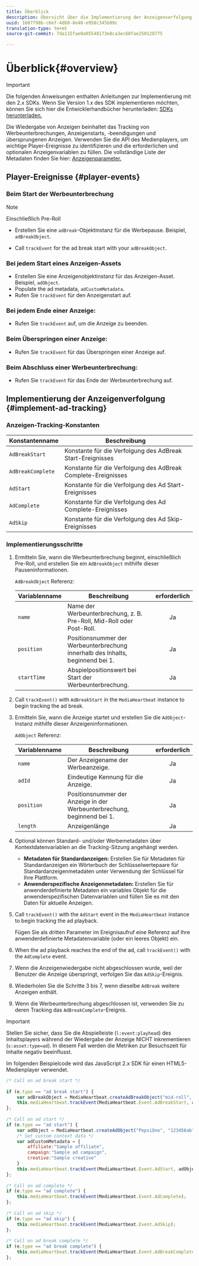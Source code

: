 ```yaml
---
title: Überblick
description: Übersicht über die Implementierung der Anzeigenverfolgung mit dem Media SDK.
uuid: 1607798b-c6ef-4d60-8e40-e958c345b09c
translation-type: tm+mt
source-git-commit: 7da115fae0a05548173e8ca3ec68fae250128775

---
```



# Überblick{#overview}

>[!IMPORTANT]
>
>Die folgenden Anweisungen enthalten Anleitungen zur Implementierung mit den 2.x SDKs. Wenn Sie Version 1.x des SDK implementieren möchten, können Sie sich hier die Entwicklerhandbücher herunterladen: [SDKs herunterladen.](/help/sdk-implement/download-sdks.md)

Die Wiedergabe von Anzeigen beinhaltet das Tracking von Werbeunterbrechungen, Anzeigenstarts, -beendigungen und übersprungenen Anzeigen. Verwenden Sie die API des Medienplayers, um wichtige Player-Ereignisse zu identifizieren und die erforderlichen und optionalen Anzeigenvariablen zu füllen. Die vollständige Liste der Metadaten finden Sie hier: [Anzeigenparameter.](/help/metrics-and-metadata/ad-parameters.md)

## Player-Ereignisse {#player-events}


### Beim Start der Werbeunterbrechung

>[!NOTE]
>Einschließlich Pre-Roll

* Erstellen Sie eine `adBreak`-Objektinstanz für die Werbepause. Beispiel, `adBreakObject`.

* Call `trackEvent` for the ad break start with your `adBreakObject`.

### Bei jedem Start eines Anzeigen-Assets

* Erstellen Sie eine Anzeigenobjektinstanz für das Anzeigen-Asset. Beispiel, `adObject`.
* Populate the ad metadata, `adCustomMetadata`.
* Rufen Sie `trackEvent` für den Anzeigenstart auf.

### Bei jedem Ende einer Anzeige:

* Rufen Sie `trackEvent` auf, um die Anzeige zu beenden.

### Beim Überspringen einer Anzeige:

* Rufen Sie `trackEvent` für das Überspringen einer Anzeige auf.

### Beim Abschluss einer Werbeunterbrechung:

* Rufen Sie `trackEvent` für das Ende der Werbeunterbrechung auf.

## Implementierung der Anzeigenverfolgung {#implement-ad-tracking}

### Anzeigen-Tracking-Konstanten

| Konstantenname | Beschreibung   |
|---|---|
| `AdBreakStart` | Konstante für die Verfolgung des AdBreak Start-Ereignisses |
| `AdBreakComplete` | Konstante für die Verfolgung des AdBreak Complete-Ereignisses |
| `AdStart` | Konstante für die Verfolgung des Ad Start-Ereignisses |
| `AdComplete` | Konstante für die Verfolgung des Ad Complete-Ereignisses |
| `AdSkip` | Konstante für die Verfolgung des Ad Skip-Ereignisses |

### Implementierungsschritte

1. Ermitteln Sie, wann die Werbeunterbrechung beginnt, einschließlich Pre-Roll, und erstellen Sie ein `AdBreakObject` mithilfe dieser Pauseninformationen.

   `AdBreakObject` Referenz:

   | Variablenname | Beschreibung | erforderlich |
   | --- | --- | :---: |
   | `name` | Name der Werbeunterbrechung, z. B. Pre-Roll, Mid-Roll oder Post-Roll. | Ja |
   | `position` | Positionsnummer der Werbeunterbrechung innerhalb des Inhalts, beginnend bei 1. | Ja |
   | `startTime` | Abspielpositionswert bei Start der Werbeunterbrechung. | Ja |

1. Call `trackEvent()` with `AdBreakStart` in the `MediaHeartbeat` instance to begin tracking the ad break.

1. Ermitteln Sie, wann die Anzeige startet und erstellen Sie die `AdObject`-Instanz mithilfe dieser Anzeigeninformationen.

   `AdObject` Referenz:

   | Variablenname | Beschreibung | erforderlich |
   | --- | --- | :---: |
   | `name` | Der Anzeigename der Werbeanzeige. | Ja |
   | `adId` | Eindeutige Kennung für die Anzeige. | Ja |
   | `position` | Positionsnummer der Anzeige in der Werbeunterbrechung, beginnend bei 1. | Ja |
   | `length` | Anzeigenlänge | Ja |

1. Optional können Standard- und/oder Werbemetadaten über Kontextdatenvariablen an die Tracking-Sitzung angehängt werden.

   * **Metadaten für Standardanzeigen:** Erstellen Sie für Metadaten für Standardanzeigen ein Wörterbuch der Schlüsselwertepaare für Standardanzeigenmetadaten unter Verwendung der Schlüssel für Ihre Plattform.
   * **Anwenderspezifische Anzeigenmetadaten:** Erstellen Sie für anwenderdefinierte Metadaten ein variables Objekt für die anwenderspezifischen Datenvariablen und füllen Sie es mit den Daten für aktuelle Anzeigen.

1. Call `trackEvent()` with the `AdStart` event in the `MediaHeartbeat` instance to begin tracking the ad playback.

   Fügen Sie als dritten Parameter im Ereignisaufruf eine Referenz auf Ihre anwenderdefinierte Metadatenvariable (oder ein leeres Objekt) ein.

1. When the ad playback reaches the end of the ad, call `trackEvent()` with the `AdComplete` event.

1. Wenn die Anzeigenwiedergabe nicht abgeschlossen wurde, weil der Benutzer die Anzeige überspringt, verfolgen Sie das `AdSkip`-Ereignis.
1. Wiederholen Sie die Schritte 3 bis 7, wenn dieselbe `AdBreak` weitere Anzeigen enthält.
1. Wenn die Werbeunterbrechung abgeschlossen ist, verwenden Sie zu deren Tracking das `AdBreakComplete`-Ereignis.

>[!IMPORTANT]
>
>Stellen Sie sicher, dass Sie die Abspielleiste (`l:event:playhead`) des Inhaltsplayers während der Wiedergabe der Anzeige NICHT inkrementieren (`s:asset:type=ad`). In diesem Fall werden die Metriken zur Besuchszeit für Inhalte negativ beeinflusst.

Im folgenden Beispielcode wird das JavaScript 2.x SDK für einen HTML5-Medienplayer verwendet.

```js
/* Call on ad break start */ 
 
if (e.type == "ad break start") { 
    var adBreakObject = MediaHeartbeat.createAdBreakObject("mid-roll", 2, 500); 
    this.mediaHeartbeat.trackEvent(MediaHeartbeat.Event.AdBreakStart, adBreakObject); 
}; 
 
/* Call on ad start */ 
if (e.type == "ad start") { 
    var adObject = MediaHeartbeat.createAdObject("PepsiOne", "123456ab", 1, 30); 
    /* Set custom context data */ 
    var adCustomMetadata = { 
        affiliate:"Sample affiliate", 
        campaign:"Sample ad campaign", 
        creative:"Sample creative" 
    } 
    this.mediaHeartbeat.trackEvent(MediaHeartbeat.Event.AdStart, adObject, adCustomMetadata); 
}; 
 
/* Call on ad complete */ 
if (e.type == "ad complete") { 
    this.mediaHeartbeat.trackEvent(MediaHeartbeat.Event.AdComplete); 
}; 
 
/* Call on ad skip */ 
if (e.type == "ad skip") { 
    this.mediaHeartbeat.trackEvent(MediaHeartbeat.Event.AdSkip); 
}; 
     
/* Call on ad break complete */ 
if (e.type == "ad break complete") { 
    this.mediaHeartbeat.trackEvent(MediaHeartbeat.Event.AdBreakComplete); 
}; 
```

